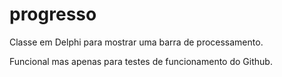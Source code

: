 # progresso
Classe em Delphi para mostrar uma barra de processamento. 

Funcional mas apenas para testes de funcionamento do Github.
